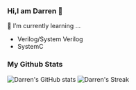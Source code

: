 ### Hi,I am Darren 👋

🌱 I’m currently learning ...
  * Verilog/System Verilog
  * SystemC  

### My Github Stats
![Darren's GitHub stats](https://github-readme-stats.vercel.app/api?username=DarrenHuang0411&show=reviews&theme=tokyonight&hide_border=true)
![Darren's Streak](https://github-readme-streak-stats.herokuapp.com/?user=DarrenHu&theme=tokyonight&hide_border=true)
<!--
**DarrenHuang0411/DarrenHuang0411** is a ✨ _special_ ✨ repository because its `README.md` (this file) appears on your GitHub profile.

Here are some ideas to get you started:

- 🔭 I’m currently working on ...
- 🌱 I’m currently learning ...
- 👯 I’m looking to collaborate on ...
- 🤔 I’m looking for help with ...
- 💬 Ask me about ...
- 📫 How to reach me: ...
- 😄 Pronouns: ...
- ⚡ Fun fact: ...
-->
